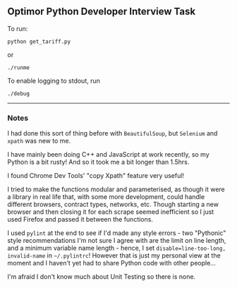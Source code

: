 ## Optimor Python Developer Interview Task

To run:

    python get_tariff.py

or

    ./runme

To enable logging to stdout, run

    ./debug

---

### Notes

I had done this sort of thing before with `BeautifulSoup`, but `Selenium` and `xpath` was new to me.

I have mainly been doing C++ and JavaScript at work recently, so my Python is a bit rusty! And so it took me a bit longer than 1.5hrs.

I found Chrome Dev Tools' "copy Xpath" feature very useful!

I tried to make the functions modular and parameterised, as though it were a library in real life that, with some more development, could handle different browsers, contract types, networks, etc. Though starting a new browser and then closing it for each scrape seemed inefficient so I just used Firefox and passed it between the functions.

I used `pylint` at the end to see if I'd made any style errors - two "Pythonic" style recommendations I'm not sure I agree with are the limit on line length, and a minimum variable name length - hence, I set `disable=line-too-long, invalid-name` in `~/.pylintrc`! However that is just my personal view at the moment and I haven't yet had to share Python code with other people...

I'm afraid I don't know much about Unit Testing so there is none.